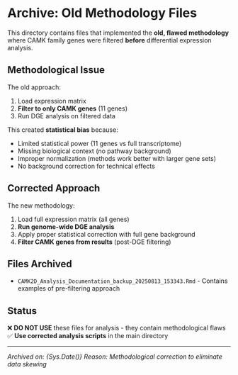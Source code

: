 # Archive: Old Methodology Files

This directory contains files that implemented the **old, flawed methodology** where CAMK family genes were filtered **before** differential expression analysis.

## Methodological Issue

The old approach:
1. Load expression matrix
2. **Filter to only CAMK genes** (11 genes)
3. Run DGE analysis on filtered data

This created **statistical bias** because:
- Limited statistical power (11 genes vs full transcriptome)
- Missing biological context (no pathway background)
- Improper normalization (methods work better with larger gene sets)
- No background correction for technical effects

## Corrected Approach

The new methodology:
1. Load full expression matrix (all genes)
2. **Run genome-wide DGE analysis**
3. Apply proper statistical correction with full gene background
4. **Filter CAMK genes from results** (post-DGE filtering)

## Files Archived

- `CAMK2D_Analysis_Documentation_backup_20250813_153343.Rmd` - Contains examples of pre-filtering approach

## Status

❌ **DO NOT USE** these files for analysis - they contain methodological flaws
✅ **Use corrected analysis scripts** in the main directory

---
*Archived on: {Sys.Date()}*
*Reason: Methodological correction to eliminate data skewing*
